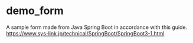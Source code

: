 # demo_form
A sample form made from Java Spring Boot in accordance with this guide.
https://www.sys-link.jp/technical/SpringBoot/SpringBoot3-1.html
